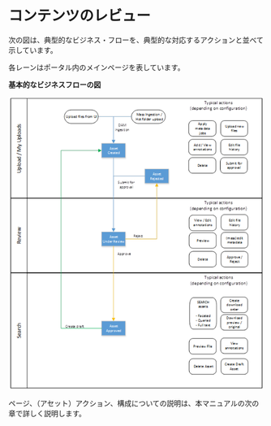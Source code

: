 # コンテンツのレビュー

次の図は、典型的なビジネス・フローを、典型的な対応するアクションと並べて示しています。

各レーンはポータル内のメインページを表しています。

**基本的なビジネスフローの図**

![](../../../images/user-documentation/content-user-manual/review/_user-documentation_content-user-manual_3.0.0_90_Basic_business_flow_illustration.png)

ページ、（アセット）アクション、構成についての説明は、本マニュアルの次の章で詳しく説明します。

